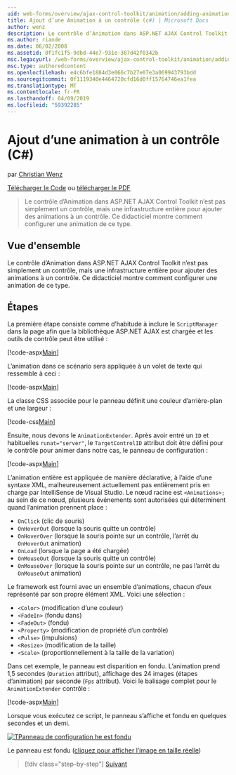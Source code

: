 ```yaml
---
uid: web-forms/overview/ajax-control-toolkit/animation/adding-animation-to-a-control-cs
title: Ajout d’une Animation à un contrôle (c#) | Microsoft Docs
author: wenz
description: Le contrôle d’Animation dans ASP.NET AJAX Control Toolkit n’est pas simplement un contrôle, mais une infrastructure entière pour ajouter des animations à un contrôle. Ce didacticiel montre comment...
ms.author: riande
ms.date: 06/02/2008
ms.assetid: 0f1fc1f5-9dbd-44e7-931e-387d42f0342b
msc.legacyurl: /web-forms/overview/ajax-control-toolkit/animation/adding-animation-to-a-control-cs
msc.type: authoredcontent
ms.openlocfilehash: e4c6bfe1884d3e066c7b27e07e3a069943793bdd
ms.sourcegitcommit: 0f1119340e4464720cfd16d0ff15764746ea1fea
ms.translationtype: MT
ms.contentlocale: fr-FR
ms.lasthandoff: 04/09/2019
ms.locfileid: "59392285"
---
```

# <a name="adding-animation-to-a-control-c"></a>Ajout d’une animation à un contrôle (C#)

par [Christian Wenz](https://github.com/wenz)

[Télécharger le Code](http://download.microsoft.com/download/f/9/a/f9a26acd-8df4-4484-8a18-199e4598f411/Animation1.cs.zip) ou [télécharger le PDF](http://download.microsoft.com/download/6/7/1/6718d452-ff89-4d3f-a90e-c74ec2d636a3/animation1CS.pdf)

> Le contrôle d’Animation dans ASP.NET AJAX Control Toolkit n’est pas simplement un contrôle, mais une infrastructure entière pour ajouter des animations à un contrôle. Ce didacticiel montre comment configurer une animation de ce type.


## <a name="overview"></a>Vue d'ensemble

Le contrôle d’Animation dans ASP.NET AJAX Control Toolkit n’est pas simplement un contrôle, mais une infrastructure entière pour ajouter des animations à un contrôle. Ce didacticiel montre comment configurer une animation de ce type.

## <a name="steps"></a>Étapes

La première étape consiste comme d’habitude à inclure le `ScriptManager` dans la page afin que la bibliothèque ASP.NET AJAX est chargée et les outils de contrôle peut être utilisé :

[!code-aspx[Main](adding-animation-to-a-control-cs/samples/sample1.aspx)]

L’animation dans ce scénario sera appliquée à un volet de texte qui ressemble à ceci :

[!code-aspx[Main](adding-animation-to-a-control-cs/samples/sample2.aspx)]

La classe CSS associée pour le panneau définit une couleur d’arrière-plan et une largeur :

[!code-css[Main](adding-animation-to-a-control-cs/samples/sample3.css)]

Ensuite, nous devons le `AnimationExtender`. Après avoir entré un `ID` et habituelles `runat="server"`, le `TargetControlID` attribut doit être défini pour le contrôle pour animer dans notre cas, le panneau de configuration :

[!code-aspx[Main](adding-animation-to-a-control-cs/samples/sample4.aspx)]

L’animation entière est appliquée de manière déclarative, à l’aide d’une syntaxe XML, malheureusement actuellement pas entièrement pris en charge par IntelliSense de Visual Studio. Le nœud racine est `<Animations>;` au sein de ce nœud, plusieurs événements sont autorisées qui déterminent quand l’animation prennent place :

- `OnClick` (clic de souris)
- `OnHoverOut` (lorsque la souris quitte un contrôle)
- `OnHoverOver` (lorsque la souris pointe sur un contrôle, l’arrêt du `OnHoverOut` animation)
- `OnLoad` (lorsque la page a été chargée)
- `OnMouseOut` (lorsque la souris quitte un contrôle)
- `OnMouseOver` (lorsque la souris pointe sur un contrôle, ne pas l’arrêt du `OnMouseOut` animation)

Le framework est fourni avec un ensemble d’animations, chacun d’eux représenté par son propre élément XML. Voici une sélection :

- `<Color>` (modification d’une couleur)
- `<FadeIn>` (fondu dans)
- `<FadeOut>` (fondu)
- `<Property>` (modification de propriété d’un contrôle)
- `<Pulse>` (impulsions)
- `<Resize>` (modification de la taille)
- `<Scale>` (proportionnellement à la taille de la variation)

Dans cet exemple, le panneau est disparition en fondu. L’animation prend 1,5 secondes (`Duration` attribut), affichage des 24 images (étapes d’animation) par seconde (`Fps` attribut). Voici le balisage complet pour le `AnimationExtender` contrôle :

[!code-aspx[Main](adding-animation-to-a-control-cs/samples/sample5.aspx)]

Lorsque vous exécutez ce script, le panneau s’affiche et fondu en quelques secondes et un demi.


[![TPanneau de configuration he est fondu](adding-animation-to-a-control-cs/_static/image2.png)](adding-animation-to-a-control-cs/_static/image1.png)

Le panneau est fondu ([cliquez pour afficher l’image en taille réelle](adding-animation-to-a-control-cs/_static/image3.png))

> [!div class="step-by-step"]
> [Suivant](executing-several-animations-at-the-same-time-cs.md)
